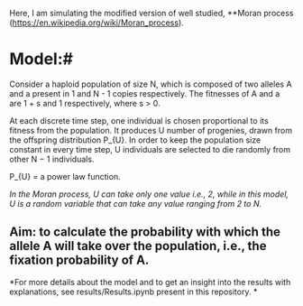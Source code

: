 Here, I am simulating the modified version of well studied, **Moran process (https://en.wikipedia.org/wiki/Moran_process).

# Model:#

Consider a haploid population of size N, which is composed of two alleles A and a present in 1 and N - 1 copies respectively. The fitnesses of A and a are 1 + s and 1 respectively, where s > 0. 

At each discrete time step, one individual is chosen proportional to its fitness from the population.
It produces U number of progenies, drawn from the offspring distribution P_{U}. In order to keep the population size constant in every time step, U individuals are selected to die randomly from other N − 1 individuals.

P_{U} = a power law function.

 *In the Moran process, U can take only one value i.e., 2, while in this model, U is a random variable that can take any value ranging from 2 to N.*

## Aim: to calculate the probability with which the allele A will take over the population, i.e., the fixation probability of A. ##

*For more details about the model and to get an insight into the results with explanations, see results/Results.ipynb present in this repository. *
